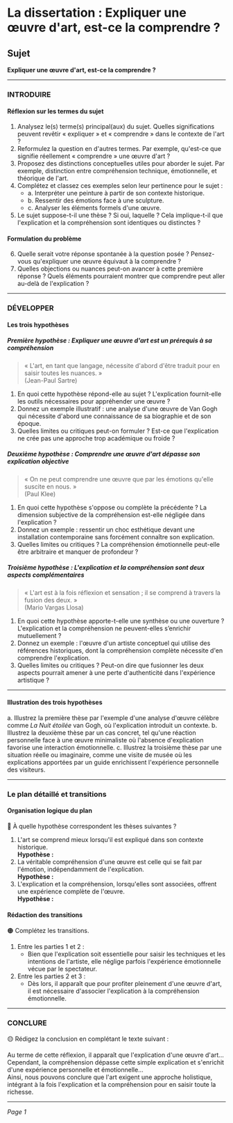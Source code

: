 # La dissertation : Expliquer une œuvre d'art, est-ce la comprendre ?

## Sujet
**Expliquer une œuvre d'art, est-ce la comprendre ?**

---

### INTRODUIRE

#### Réflexion sur les termes du sujet

1. Analysez le(s) terme(s) principal(aux) du sujet. Quelles significations peuvent revêtir « expliquer » et « comprendre » dans le contexte de l'art ?
2. Reformulez la question en d'autres termes. Par exemple, qu'est-ce que signifie réellement « comprendre » une œuvre d'art ?
3. Proposez des distinctions conceptuelles utiles pour aborder le sujet. Par exemple, distinction entre compréhension technique, émotionnelle, et théorique de l'art.
4. Complétez et classez ces exemples selon leur pertinence pour le sujet :
   - a. Interpréter une peinture à partir de son contexte historique.
   - b. Ressentir des émotions face à une sculpture.
   - c. Analyser les éléments formels d'une œuvre.
5. Le sujet suppose-t-il une thèse ? Si oui, laquelle ? Cela implique-t-il que l'explication et la compréhension sont identiques ou distinctes ?

#### Formulation du problème

6. Quelle serait votre réponse spontanée à la question posée ? Pensez-vous qu'expliquer une œuvre équivaut à la comprendre ?
7. Quelles objections ou nuances peut-on avancer à cette première réponse ? Quels éléments pourraient montrer que comprendre peut aller au-delà de l'explication ?

---

### DÉVELOPPER

#### Les trois hypothèses

##### Première hypothèse : Expliquer une œuvre d'art est un prérequis à sa compréhension

> « L'art, en tant que langage, nécessite d'abord d'être traduit pour en saisir toutes les nuances. »  
> (Jean-Paul Sartre)

1. En quoi cette hypothèse répond-elle au sujet ? L'explication fournit-elle les outils nécessaires pour appréhender une œuvre ?
2. Donnez un exemple illustratif : une analyse d'une œuvre de Van Gogh qui nécessite d'abord une connaissance de sa biographie et de son époque.
3. Quelles limites ou critiques peut-on formuler ? Est-ce que l'explication ne crée pas une approche trop académique ou froide ?

##### Deuxième hypothèse : Comprendre une œuvre d'art dépasse son explication objective

> « On ne peut comprendre une œuvre que par les émotions qu'elle suscite en nous. »  
> (Paul Klee)

1. En quoi cette hypothèse s'oppose ou complète la précédente ? La dimension subjective de la compréhension est-elle négligée dans l'explication ?
2. Donnez un exemple : ressentir un choc esthétique devant une installation contemporaine sans forcément connaître son explication.
3. Quelles limites ou critiques ? La compréhension émotionnelle peut-elle être arbitraire et manquer de profondeur ?

##### Troisième hypothèse : L'explication et la compréhension sont deux aspects complémentaires

> « L'art est à la fois réflexion et sensation ; il se comprend à travers la fusion des deux. »  
> (Mario Vargas Llosa)

1. En quoi cette hypothèse apporte-t-elle une synthèse ou une ouverture ? L'explication et la compréhension ne peuvent-elles s’enrichir mutuellement ?
2. Donnez un exemple : l'œuvre d'un artiste conceptuel qui utilise des références historiques, dont la compréhension complète nécessite d'en comprendre l'explication.
3. Quelles limites ou critiques ? Peut-on dire que fusionner les deux aspects pourrait amener à une perte d'authenticité dans l'expérience artistique ?

---

#### Illustration des trois hypothèses

a. Illustrez la première thèse par l'exemple d'une analyse d'œuvre célèbre comme *La Nuit étoilée* van Gogh, où l'explication introduit un contexte.
b. Illustrez la deuxième thèse par un cas concret, tel qu'une réaction personnelle face à une œuvre minimaliste où l'absence d'explication favorise une interaction émotionnelle.
c. Illustrez la troisième thèse par une situation réelle ou imaginaire, comme une visite de musée où les explications apportées par un guide enrichissent l'expérience personnelle des visiteurs.

---

### Le plan détaillé et transitions

#### Organisation logique du plan

🔴 À quelle hypothèse correspondent les thèses suivantes ?

1. L'art se comprend mieux lorsqu'il est expliqué dans son contexte historique.  
   **Hypothèse :**
2. La véritable compréhension d'une œuvre est celle qui se fait par l'émotion, indépendamment de l'explication.  
   **Hypothèse :**
3. L'explication et la compréhension, lorsqu'elles sont associées, offrent une expérience complète de l'œuvre.  
   **Hypothèse :**

#### Rédaction des transitions

🟠 Complétez les transitions.

1. Entre les parties 1 et 2 :  
   - Bien que l'explication soit essentielle pour saisir les techniques et les intentions de l'artiste, elle néglige parfois l'expérience émotionnelle vécue par le spectateur.
2. Entre les parties 2 et 3 :  
   - Dès lors, il apparaît que pour profiter pleinement d'une œuvre d'art, il est nécessaire d'associer l'explication à la compréhension émotionnelle.

---

### CONCLURE

🟡 Rédigez la conclusion en complétant le texte suivant :

Au terme de cette réflexion, il apparaît que l'explication d'une œuvre d'art…  
Cependant, la compréhension dépasse cette simple explication et s'enrichit d'une expérience personnelle et émotionnelle…  
Ainsi, nous pouvons conclure que l'art exigent une approche holistique, intégrant à la fois l'explication et la compréhension pour en saisir toute la richesse.  

--- 

*Page 1*